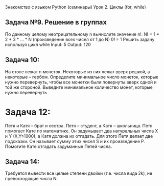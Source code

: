 Знакомство с языком Python (семинары)
Урок 2. Циклы (for, while)

## Задача №9. Решение в группах
 По данному целому неотрицательному n вычислите значение n!. N! = 1 * 2 * 3 * … * N (произведение всех
 чисел от 1 до N) 0! = 1 Решить задачу используя цикл while
 Input: 5
 Output: 120

## Задача 10: 
На столе лежат n монеток. Некоторые из них лежат вверх решкой, а некоторые – гербом. Определите минимальное число монеток, которые нужно перевернуть, чтобы все монетки были повернуты вверх одной и той же стороной. Выведите минимальное количество монет, которые нужно перевернуть


# Задача 12: 
Петя и Катя – брат и сестра. Петя – студент, а Катя – школьница. Петя помогает Кате по математике. Он задумывает два натуральных числа X и Y (X,Y≤1000), а Катя должна их отгадать. Для этого Петя делает две подсказки. Он называет сумму этих чисел S и их произведение P. Помогите Кате отгадать задуманные Петей числа.

## Задача 14: 
Требуется вывести все целые степени двойки (т.е. числа вида 2k), не превосходящие числа N.
